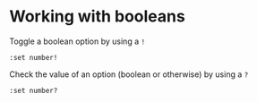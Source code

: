 # Working with booleans


Toggle a boolean option by using a `!`

```vim
:set number!
```

Check the value of an option (boolean or otherwise) by using a `?`

```vim
:set number?
```


